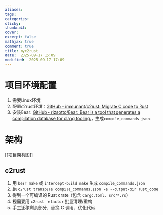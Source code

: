 ```yaml
---
aliases: 
tags: 
categories:
sticky:
thumbnail:
cover: 
excerpt: false
mathjax: true
comment: true
title: myc2rust
date:  2025-09-17 16:09
modified:  2025-09-17 17:09
---
```


# 项目环境配置

1. 需要Linux环境
2. 配置c2rust环境：[GitHub - immunant/c2rust: Migrate C code to Rust](https://github.com/immunant/c2rust)
3. 安装Bear: [GitHub - rizsotto/Bear: Bear is a tool that generates a compilation database for clang tooling.](https://github.com/rizsotto/Bear)，生成`compile_commands.json`

# 架构

[[项目架构图]]

## c2rust

1. 用 `bear make` 或 `intercept-build make` 生成 `compile_commands.json`
2. 跑 `c2rust transpile compile_commands.json -e --output-dir rust_code`
3. 得到一个可编译的 Rust crate（包含 `Cargo.toml`、`src/*.rs`）
4. 视需要用 `c2rust refactor` 批量清理/重构
5. 手工迁移剩余部分、替换 C 调用、优化代码